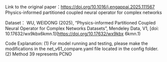 Link to the original paper：https://doi.org/10.1016/j.engappai.2025.111567
Physics-informed partitioned coupled neural operator for complex networks


Dataset：
WU, WEIDONG (2025), “Physics-informed Partitioned Coupled Neural Operator for Complex Networks Datasets”, Mendeley Data, V1, [doi: 10.17632/wx9kbx6kmn.1](https://doi.org/10.17632/wx9kbx
6kmn.1)


Code Explanation:
(1) For model running and testing, please make the modifications in the net_v61_compare.yaml file located in the config folder.
(2) Method 39 represents PCNO
